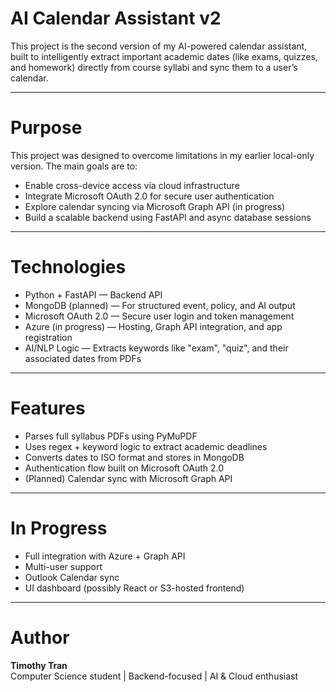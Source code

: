 # AI Calendar Assistant v2

This project is the second version of my AI-powered calendar assistant, built to intelligently extract important academic dates (like exams, quizzes, and homework) directly from course syllabi and sync them to a user’s calendar.

---

# Purpose

This project was designed to overcome limitations in my earlier local-only version. The main goals are to:
- Enable cross-device access via cloud infrastructure
- Integrate Microsoft OAuth 2.0 for secure user authentication
- Explore calendar syncing via Microsoft Graph API (in progress)
- Build a scalable backend using FastAPI and async database sessions

---

# Technologies

- Python + FastAPI — Backend API
- MongoDB (planned) — For structured event, policy, and AI output
- Microsoft OAuth 2.0 — Secure user login and token management
- Azure (in progress) — Hosting, Graph API integration, and app registration
- AI/NLP Logic — Extracts keywords like "exam", "quiz", and their associated dates from PDFs

---

# Features

- Parses full syllabus PDFs using PyMuPDF
- Uses regex + keyword logic to extract academic deadlines
- Converts dates to ISO format and stores in MongoDB
- Authentication flow built on Microsoft OAuth 2.0
- (Planned) Calendar sync with Microsoft Graph API

---

# In Progress

- Full integration with Azure + Graph API
- Multi-user support
- Outlook Calendar sync
- UI dashboard (possibly React or S3-hosted frontend)

---

# Author

**Timothy Tran**  
Computer Science student | Backend-focused | AI & Cloud enthusiast
